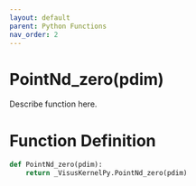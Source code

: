 ```yaml
---
layout: default
parent: Python Functions
nav_order: 2
---
```


# PointNd_zero(pdim)

Describe function here.

# Function Definition

```python
def PointNd_zero(pdim):
    return _VisusKernelPy.PointNd_zero(pdim)
```